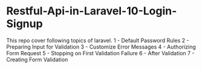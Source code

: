 # Restful-Api-in-Laravel-10-Login-Signup
This repo cover following topics of laravel.  1 - Default Password Rules  2 - Preparing Input for Validation  3 - Customize Error Messages  4 - Authorizing Form Request  5 - Stopping on First Validation Failure  6 - After Validation  7 - Creating Form Validation
